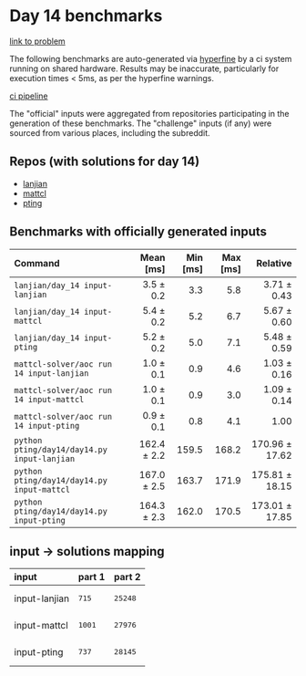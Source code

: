 # Day 14 benchmarks

[link to problem](http://adventofcode.com/2022/day/14)

The following benchmarks are auto-generated via [hyperfine](https://github.com/sharkdp/hyperfine) by a ci system running on shared hardware. Results may be inaccurate, particularly for execution times < 5ms, as per the hyperfine warnings.

[ci pipeline](http://ci.papercode.net:8080/teams/aoc2022/pipelines/aoc-compare-2022)

The "official" inputs were aggregated from repositories participating in the generation of these benchmarks. The "challenge" inputs (if any) were sourced from various places, including the subreddit.

## Repos (with solutions for day 14)


- [lanjian](https://github.com/LanJian/aoc-2022)
- [mattcl](https://github.com/mattcl/aoc2022)
- [pting](https://github.com/pting/aoc2022)

## Benchmarks with officially generated inputs
| Command | Mean [ms] | Min [ms] | Max [ms] | Relative |
|:---|---:|---:|---:|---:|
| `lanjian/day_14 input-lanjian` | 3.5 ± 0.2 | 3.3 | 5.8 | 3.71 ± 0.43 |
| `lanjian/day_14 input-mattcl` | 5.4 ± 0.2 | 5.2 | 6.7 | 5.67 ± 0.60 |
| `lanjian/day_14 input-pting` | 5.2 ± 0.2 | 5.0 | 7.1 | 5.48 ± 0.59 |
| `mattcl-solver/aoc run 14 input-lanjian` | 1.0 ± 0.1 | 0.9 | 4.6 | 1.03 ± 0.16 |
| `mattcl-solver/aoc run 14 input-mattcl` | 1.0 ± 0.1 | 0.9 | 3.0 | 1.09 ± 0.14 |
| `mattcl-solver/aoc run 14 input-pting` | 0.9 ± 0.1 | 0.8 | 4.1 | 1.00 |
| `python pting/day14/day14.py input-lanjian` | 162.4 ± 2.2 | 159.5 | 168.2 | 170.96 ± 17.62 |
| `python pting/day14/day14.py input-mattcl` | 167.0 ± 2.5 | 163.7 | 171.9 | 175.81 ± 18.15 |
| `python pting/day14/day14.py input-pting` | 164.3 ± 2.3 | 162.0 | 170.5 | 173.01 ± 17.85 |

## input -> solutions mapping
|input|part 1|part 2|
|:---|:---|:---|
|input-lanjian|<pre>715</pre>|<pre>25248</pre>|
|input-mattcl|<pre>1001</pre>|<pre>27976</pre>|
|input-pting|<pre>737</pre>|<pre>28145</pre>|
